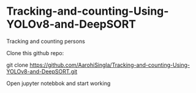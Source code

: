 # Tracking-and-counting-Using-YOLOv8-and-DeepSORT
Tracking and counting persons


Clone this github repo: 

git clone https://github.com/AarohiSingla/Tracking-and-counting-Using-YOLOv8-and-DeepSORT.git

Open jupyter notebbok and start working





